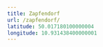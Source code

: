 ```yaml
---
title: Zapfendorf
url: /zapfendorf/
latitude: 50.017180100000004
longitude: 10.931438400000001
---
```

